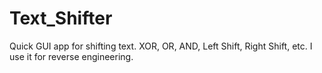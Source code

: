 # Text_Shifter
Quick GUI app for shifting text. XOR, OR, AND, Left Shift, Right Shift, etc. I use it for reverse engineering. 
